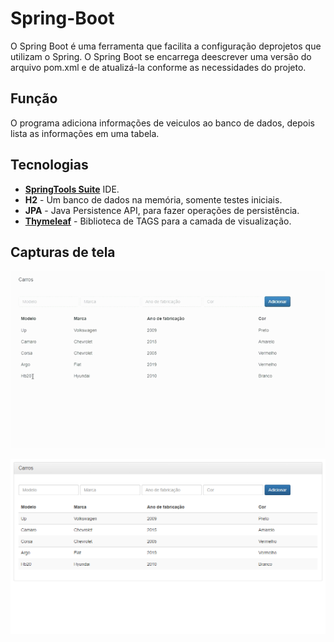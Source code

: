 # Spring-Boot
O Spring Boot é uma ferramenta que facilita a configuração deprojetos que utilizam o Spring. 
O Spring Boot se encarrega deescrever uma versão do arquivo pom.xml e de atualizá-la conforme as necessidades do projeto.

## Função
O programa adiciona informações de veiculos ao banco de dados, depois lista as informações em uma tabela.

## Tecnologias
* [**SpringTools Suite**](https://spring.io/) IDE.
* **H2** - Um banco de dados na memória, somente testes iniciais.
* **JPA** - Java Persistence API, para fazer operações de persistência.
* [**Thymeleaf**](https://www.thymeleaf.org/) - Biblioteca de TAGS para a camada de visualização. 

## Capturas de tela
![](/screenshots/spring-boot.gif)

![](/screenshots/screenshots.png)
